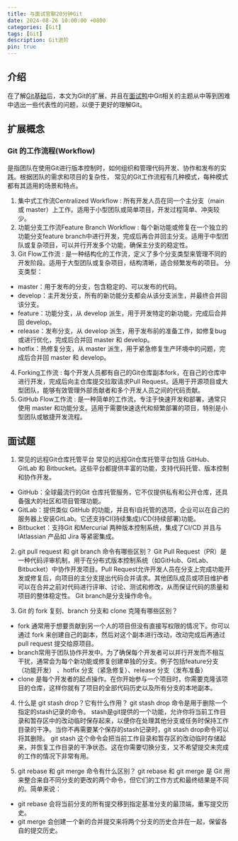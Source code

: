 ```yaml
---
title: 与面试官聊20分钟Git
date: 2024-08-26 10:00:00 +0800
categories: [Git]
tags: [Git]
description: Git进阶
pin: true
---
```


## 介绍
在了解[Git基础](https://dengyaqi.github.io/posts/primary-git/)后，本文为Git的扩展，并且在[面试鸭](https://www.mianshiya.com/bank/1815649098609254402)中Git相关的主题从中等到困难中选出一些代表性的问题，以便于更好的理解Git。

## 扩展概念

### Git 的工作流程(Workflow)
是指团队在使用Git进行版本控制时，如何组织和管理代码开发、协作和发布的实践。根据团队的需求和项目的复杂性，
常见的Git工作流程有几种模式，每种模式都有其适用的场景和特点。
1. 集中式工作流Centralized Workflow : 所有开发人员在同一个主分支（main 或 master）上工作。适用于小型团队或简单项目，开发过程简单、冲突较少。
2. 功能分支工作流Feature Branch Workflow : 每个新功能或修复在一个独立的功能分支feature branch中进行开发，完成后再合并回主分支。适用于中型团队或复杂项目，可以并行开发多个功能，确保主分支的稳定性。
3. Git Flow工作流 : 是一种结构化的工作流，定义了多个分支类型来管理不同的开发阶段。适用于大型团队或复杂项目，结构清晰，适合频繁发布的项目。
分支类型：
  - master：用于发布的分支，包含稳定的、可以发布的代码。
  - develop：主开发分支，所有的新功能分支都会从该分支派生，并最终合并回该分支。
  - feature：功能分支，从 develop 派生，用于开发特定的新功能，完成后合并回 develop。
  - release：发布分支，从 develop 派生，用于发布前的准备工作，如修复bug或进行优化，完成后合并回 master 和 develop。
  - hotfix：热修复分支，从 master 派生，用于紧急修复生产环境中的问题，完成后合并回 master 和 develop。
4. Forking工作流 : 每个开发人员都有自己的Git仓库副本fork，在自己的仓库中进行开发，完成后向主仓库提交拉取请求Pull Request。适用于开源项目或大型团队，能够有效管理外部贡献者和多个开发人员之间的代码贡献。
5. GitHub Flow工作流 : 是一种简单的工作流，专注于快速开发和部署，通常只使用 master 和功能分支。适用于需要快速迭代和频繁部署的项目，特别是小型团队或敏捷开发流程。

## 面试题
1. 常见的远程Git仓库托管平台
常见的远程Git仓库托管平台包括 GitHub、GitLab 和 Bitbucket。这些平台都提供丰富的功能，支持代码托管、版本控制和协作开发。
- GitHub：全球最流行的Git 仓库托管服务，它不仅提供私有和公开仓库，还具备强大的社区和项目管理功能。
- GitLab：提供类似 GitHub 的功能，并且有l自托管的选项，企业可以在自己的服务器上安装GitLab。它还支持CI(持续集成)/CD(持续部署)功能。
- Bitbucket：支持Git 和Mercurial 两种版本控制系统，集成了CI/CD 并且与lAtlassian 产品如 Jira 等紧密集成。

2. git pull request 和 git branch 命令有哪些区别？
Git Pull Request（PR）是一种代码评审机制，用于在分布式版本控制系统（如GitHub、GitLab、Bitbucket）中协作开发项目。Pull Request允许开发人员在分支上完成功能开发或修复后，向项目的主分支提出代码合并请求。其他团队成员或项目维护者可以在合并之前对代码进行评审、讨论、测试和修改，从而保证代码的质量和项目的整体稳定性。
Git branch是分支操作命令。

3. Git 的 fork 复刻、branch 分支和 clone 克隆有哪些区别？
- fork 通常用于想要贡献到另一个人的项目但没有直接写权限的情况下。你可以通过 fork 来创建自己的副本，然后对这个副本进行改动，改动完成后再通过pull request 提交给原项目。
- branch常用于团队协作开发中。为了确保每个开发者可以并行开发而不相互干扰，通常会为每个新功能或修复创建单独的分支。例子包括feature分支（功能开发） 、hotfix 分支（紧急修复）、release 分支（发布准备）
- clone 是每个开发者的起点操作。在你开始参与一个项目时，你需要克隆该项目的仓库，这样你就有了项目的全部代码历史以及所有分支的本地副本。

4. 什么是 git stash drop？它有什么作用？
git stash drop 命令是用于删除一个指定的stash记录的命令。
stash是git提供的一个功能，允许你将当前工作目录和暂存区中的改动临时保存起来，以便你在处理其他分支或任务时保持工作目录的干净。当你不再需要某个保存的stash记录时，git stash drop命令可以将其删除。
git stash 这个命令会把当前工作目录和暂存区的改动临时存储起来，并恢复工作目录的干净状态。这在你需要切换分支，又不希望提交未完成的工作的情况下非常有用。

6. git rebase 和 git merge 命令有什么区别？
git rebase 和 git merge 是 Git 用来整合来自不同分支的更改的两个命令，但它们的工作方式和最终结果是不同的。简单来说：
- git rebase 会将当前分支的所有提交移到指定基准分支的最顶端，重写提交历史。
- git merge 会创建一个新的合并提交来将两个分支的历史合并在一起，保留各自的提交历史。





